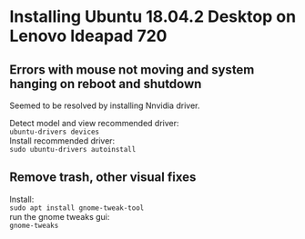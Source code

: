 # Installing Ubuntu 18.04.2 Desktop on Lenovo Ideapad 720
## Errors with mouse not moving and system hanging on reboot and shutdown
Seemed to be resolved by installing Nnvidia driver.  
  
Detect model and view recommended driver:  
`ubuntu-drivers devices`  
Install recommended driver:  
`sudo ubuntu-drivers autoinstall`

## Remove trash, other visual fixes
Install:  
`sudo apt install gnome-tweak-tool`  
run the gnome tweaks gui:  
`gnome-tweaks`
